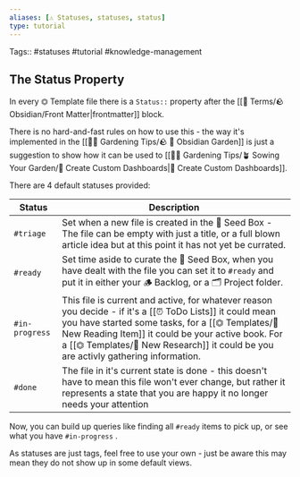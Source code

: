 ```yaml
---
aliases: [⚠️ Statuses, statuses, status]
type: tutorial
---
```

Tags:: #statuses #tutorial #knowledge-management

## The Status Property

In every ⏣ Template file there is a `Status::` property after the [[📇 Terms/🪨 Obsidian/Front Matter|frontmatter]] block. 

There is no hard-and-fast rules on how to use this - the way it's implemented in the [[👩‍🌾 Gardening Tips/🪨  🌳  Obsidian Garden]] is just a suggestion to show how it can be used to [[👩‍🌾 Gardening Tips/🪴 Sowing Your Garden/🎯  Create Custom Dashboards|🎯 Create Custom Dashboards]].

There are 4 default statuses provided:

| Status         | Description                                                                                                                                                                                                                                                                                               |
| -------------- | --------------------------------------------------------------------------------------------------------------------------------------------------------------------------------------------------------------------------------------------------------------------------------------------------------- |
| `#triage`      | Set when a new file is created in the 🌱 Seed Box - The file can be empty with just a title, or a full blown article idea but at this point it has not yet be currated.                                                                                                                                   |
| `#ready`       | Set time aside to curate the 🌱 Seed Box, when you have dealt with the file you can set it to `#ready` and put it in either your 🪵 Backlog, or a 🗂 Project folder.                                                                                                                                       |
| `#in-progress` | This file is current and active, for whatever reason you decide - if it's a [[⏰ ToDo Lists]] it could mean you have started some tasks, for a [[⏣ Templates/📙 New Reading Item]] it could be your active book.  For a [[⏣ Templates/🔬 New Research]] it could be you are activly gathering information. |
| `#done`        | The file in it's current state is done - this doesn't have to mean this file won't ever change, but rather it represents a state that you are happy it no longer needs your attention                                                                                                                     |

Now, you can build up queries like finding all `#ready` items to pick up, or see what you have `#in-progress` .

As statuses are just tags, feel free to use your own - just be aware this may mean they do not show up in some default views.
